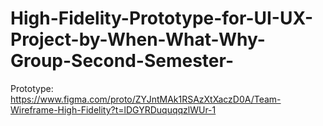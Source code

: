 # High-Fidelity-Prototype-for-UI-UX-Project-by-When-What-Why-Group-Second-Semester-

Prototype: https://www.figma.com/proto/ZYJntMAk1RSAzXtXaczD0A/Team-Wireframe-High-Fidelity?t=lDGYRDuquqqzlWUr-1

